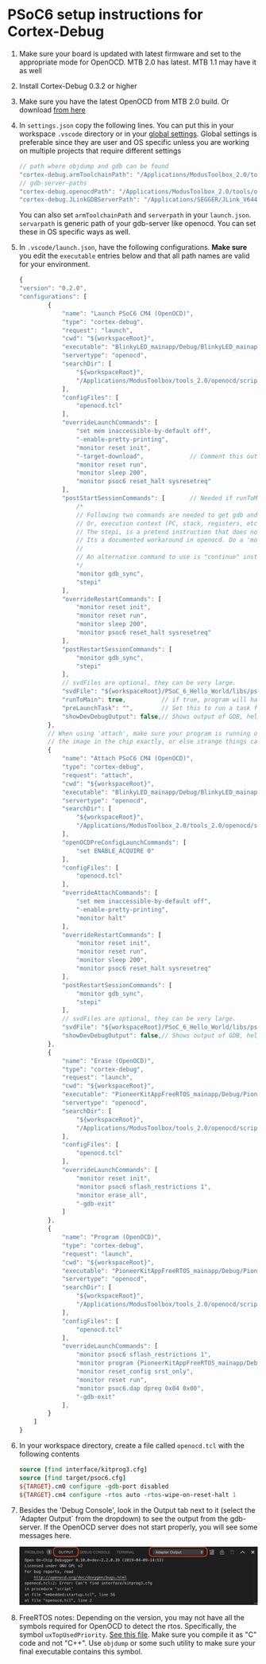 # PSoC6 setup instructions for Cortex-Debug

1. Make sure your board is updated with latest firmware and set to the appropriate mode for OpenOCD. MTB 2.0 has latest. MTB 1.1 may have it as well
2. Install Cortex-Debug 0.3.2 or higher
3. Make sure you have the latest OpenOCD from MTB 2.0 build. Or download [from here](https://drive.google.com/open?id=1fxMy1w-5lRPW1otD7BurX3ukoxdtVCB_)
4. In `settings.json` copy the following lines. You can put this in your workspace `.vscode` directory or in your [global settings](https://code.visualstudio.com/docs/getstarted/settings#_settings-file-locations). Global settings is preferable since they are user and OS specific unless you are working on multiple projects that require different settings

    ```javascript
    // path where objdump and gdb can be found
    "cortex-debug.armToolchainPath": "/Applications/ModusToolbox_2.0/tools/gcc-7.2.1-1.0/bin/",
    // gdb-server-paths
    "cortex-debug.openocdPath": "/Applications/ModusToolbox_2.0/tools/openocd-2.2/bin/openocd",
    "cortex-debug.JLinkGDBServerPath": "/Applications/SEGGER/JLink_V644a/JLinkGDBServerCLExe",
    ```

    You can also set `armToolchainPath` and `serverpath` in your `launch.json`. `servarpath` is generic path of your gdb-server like openocd. You can set these in OS specific ways as well.

5. In `.vscode/launch.json`, have the following configurations. __Make sure__ you edit the `executable` entries below and that all path names are valid for your environment.

    ```javascript
    {
    "version": "0.2.0",
    "configurations": [
            {
                "name": "Launch PSoC6 CM4 (OpenOCD)",
                "type": "cortex-debug",
                "request": "launch",
                "cwd": "${workspaceRoot}",
                "executable": "BlinkyLED_mainapp/Debug/BlinkyLED_mainapp_final.elf",
                "servertype": "openocd",
                "searchDir": [
                    "${workspaceRoot}",
                    "/Applications/ModusToolbox/tools_2.0/openocd/scripts/",
                ],
                "configFiles": [
                    "openocd.tcl"
                ],
                "overrideLaunchCommands": [
                    "set mem inaccessible-by-default off",
                    "-enable-pretty-printing",
                    "monitor reset init",
                    "-target-download",             // Comment this out if you don't want to reload program
                    "monitor reset run",
                    "monitor sleep 200",
                    "monitor psoc6 reset_halt sysresetreq"
                ],
                "postStartSessionCommands": [       // Needed if runToMain is false
                    /*
                    // Following two commands are needed to get gdb and openocd and HW all in sync.
                    // Or, execution context (PC, stack, registers, etc.) look like they are from before reset.
                    // The stepi, is a pretend instruction that does not actually do a stepi, but MUST be done
                    // Its a documented workaround in openocd. Do a 'monitor help' to see more info
                    //
                    // An alternative command to use is "continue" instead of the following two
                    */
                    "monitor gdb_sync",
                    "stepi"
                ],
                "overrideRestartCommands": [
                    "monitor reset init",
                    "monitor reset run",
                    "monitor sleep 200",
                    "monitor psoc6 reset_halt sysresetreq"
                ],
                "postRestartSessionCommands": [
                    "monitor gdb_sync",
                    "stepi"
                ],
                // svdFiles are optional, they can be very large.
                "svdFile": "${workspaceRoot}/PSoC_6_Hello_World/libs/psoc6pdl/devices/svd/psoc6_01.svd",
                "runToMain": true,          // if true, program will halt at main. Not used for a restart
                "preLaunchTask": "",        // Set this to run a task from tasks.json before starting a debug session
                "showDevDebugOutput": false,// Shows output of GDB, helpful when something is not working right
            },
            // When using 'attach', make sure your program is running on the board and that your executable matches
            // the image in the chip exactly, or else strange things can happen with breakpoint, variables, etc.
            {
                "name": "Attach PSoC6 CM4 (OpenOCD)",
                "type": "cortex-debug",
                "request": "attach",
                "cwd": "${workspaceRoot}",
                "executable": "BlinkyLED_mainapp/Debug/BlinkyLED_mainapp_final.elf",
                "servertype": "openocd",
                "searchDir": [
                    "${workspaceRoot}",
                    "/Applications/ModusToolbox_2.0/tools_2.0/openocd/scripts/",
                ],
                "openOCDPreConfigLaunchCommands": [
                    "set ENABLE_ACQUIRE 0"
                ],
                "configFiles": [
                    "openocd.tcl"
                ],
                "overrideAttachCommands": [
                    "set mem inaccessible-by-default off",
                    "-enable-pretty-printing",
                    "monitor halt"
                ],
                "overrideRestartCommands": [
                    "monitor reset init",
                    "monitor reset run",
                    "monitor sleep 200",
                    "monitor psoc6 reset_halt sysresetreq"
                ],
                "postRestartSessionCommands": [
                    "monitor gdb_sync",
                    "stepi"
                ],
                // svdFiles are optional, they can be very large.
                "svdFile": "${workspaceRoot}/PSoC_6_Hello_World/libs/psoc6pdl/devices/svd/psoc6_01.svd",
                "showDevDebugOutput": false,// Shows output of GDB, helpful when something is not working right
            },
            {
                "name": "Erase (OpenOCD)",
                "type": "cortex-debug",
                "request": "launch",
                "cwd": "${workspaceRoot}",
                "executable": "PioneerKitAppFreeRTOS_mainapp/Debug/PioneerKitAppFreeRTOS_mainapp_final.elf",
                "servertype": "openocd",
                "searchDir": [
                    "${workspaceRoot}",
                    "/Applications/ModusToolbox/tools_2.0/openocd/scripts/",
                ],
                "configFiles": [
                    "openocd.tcl"
                ],
                "overrideLaunchCommands": [
                    "monitor reset init",
                    "monitor psoc6 sflash_restrictions 1",
                    "monitor erase_all",
                    "-gdb-exit"
                ]
            },
            {
                "name": "Program (OpenOCD)",
                "type": "cortex-debug",
                "request": "launch",
                "cwd": "${workspaceRoot}",
                "executable": "PioneerKitAppFreeRTOS_mainapp/Debug/PioneerKitAppFreeRTOS_mainapp_final.elf",
                "servertype": "openocd",
                "searchDir": [
                    "${workspaceRoot}",
                    "/Applications/ModusToolbox/tools_2.0/openocd/scripts/",
                ],
                "configFiles": [
                    "openocd.tcl"
                ],
                "overrideLaunchCommands": [
                    "monitor psoc6 sflash_restrictions 1",
                    "monitor program {PioneerKitAppFreeRTOS_mainapp/Debug/PioneerKitAppFreeRTOS_mainapp_final.elf}",
                    "monitor reset_config srst_only",
                    "monitor reset run",
                    "monitor psoc6.dap dpreg 0x04 0x00",
                    "-gdb-exit"
                ],
            }
        ]
    }
    ```

6. In your workspace directory, create a file called `openocd.tcl` with the following contents

    ```tcl
    source [find interface/kitprog3.cfg]
    source [find target/psoc6.cfg]
    ${TARGET}.cm0 configure -gdb-port disabled
    ${TARGET}.cm4 configure -rtos auto -rtos-wipe-on-reset-halt 1
    ```

7. Besides the 'Debug Console', look in the Output tab next to it (select the 'Adapter Output` from the dropdown) to see the output from the gdb-server. If the OpenOCD server does not start properly, you will see some messages here.

    ![Example error](./images/openocd-error.jpg)

8. FreeRTOS notes: Depending on the version, you may not have all the symbols required for OpenOCD to detect the rtos. Specifically, the symbol `uxTopUsedPriority`. [See this file](https://github.com/gnu-mcu-eclipse/openocd/blob/20b0eca0490fbc4f38f69eed8542cb082b354b03/contrib/rtos-helpers/FreeRTOS-openocd.c#L20). Make sure you compile it as "C" code and not "C++". Use `objdump` or some such utility to make sure your final executable contains this symbol.
